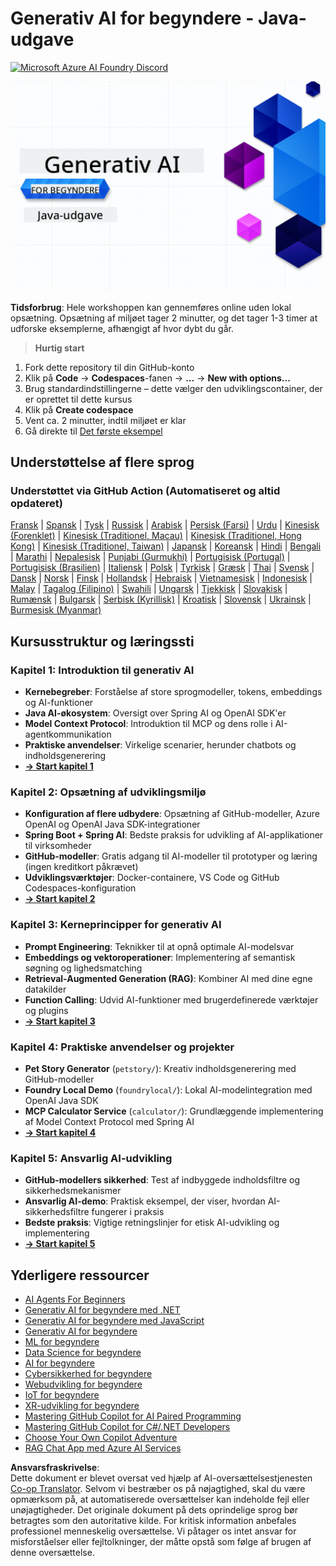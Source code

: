 <!--
CO_OP_TRANSLATOR_METADATA:
{
  "original_hash": "b4c05c53b67571aee42e9532404f2fb8",
  "translation_date": "2025-07-28T10:52:24+00:00",
  "source_file": "README.md",
  "language_code": "da"
}
-->
# Generativ AI for begyndere - Java-udgave
[![Microsoft Azure AI Foundry Discord](https://dcbadge.limes.pink/api/server/ByRwuEEgH4)](https://discord.com/invite/ByRwuEEgH4)

![Generativ AI for begyndere - Java-udgave](../../translated_images/beg-genai-series.8b48be9951cc574c25f8a3accba949bfd03c2f008e2c613283a1b47316fbee68.da.png)

**Tidsforbrug**: Hele workshoppen kan gennemføres online uden lokal opsætning. Opsætning af miljøet tager 2 minutter, og det tager 1-3 timer at udforske eksemplerne, afhængigt af hvor dybt du går.

> **Hurtig start**

1. Fork dette repository til din GitHub-konto
2. Klik på **Code** → **Codespaces**-fanen → **...** → **New with options...**
3. Brug standardindstillingerne – dette vælger den udviklingscontainer, der er oprettet til dette kursus
4. Klik på **Create codespace**
5. Vent ca. 2 minutter, indtil miljøet er klar
6. Gå direkte til [Det første eksempel](./02-SetupDevEnvironment/README.md#step-2-create-a-github-personal-access-token)

## Understøttelse af flere sprog

### Understøttet via GitHub Action (Automatiseret og altid opdateret)

[Fransk](../fr/README.md) | [Spansk](../es/README.md) | [Tysk](../de/README.md) | [Russisk](../ru/README.md) | [Arabisk](../ar/README.md) | [Persisk (Farsi)](../fa/README.md) | [Urdu](../ur/README.md) | [Kinesisk (Forenklet)](../zh/README.md) | [Kinesisk (Traditionel, Macau)](../mo/README.md) | [Kinesisk (Traditionel, Hong Kong)](../hk/README.md) | [Kinesisk (Traditionel, Taiwan)](../tw/README.md) | [Japansk](../ja/README.md) | [Koreansk](../ko/README.md) | [Hindi](../hi/README.md) | [Bengali](../bn/README.md) | [Marathi](../mr/README.md) | [Nepalesisk](../ne/README.md) | [Punjabi (Gurmukhi)](../pa/README.md) | [Portugisisk (Portugal)](../pt/README.md) | [Portugisisk (Brasilien)](../br/README.md) | [Italiensk](../it/README.md) | [Polsk](../pl/README.md) | [Tyrkisk](../tr/README.md) | [Græsk](../el/README.md) | [Thai](../th/README.md) | [Svensk](../sv/README.md) | [Dansk](./README.md) | [Norsk](../no/README.md) | [Finsk](../fi/README.md) | [Hollandsk](../nl/README.md) | [Hebraisk](../he/README.md) | [Vietnamesisk](../vi/README.md) | [Indonesisk](../id/README.md) | [Malay](../ms/README.md) | [Tagalog (Filipino)](../tl/README.md) | [Swahili](../sw/README.md) | [Ungarsk](../hu/README.md) | [Tjekkisk](../cs/README.md) | [Slovakisk](../sk/README.md) | [Rumænsk](../ro/README.md) | [Bulgarsk](../bg/README.md) | [Serbisk (Kyrillisk)](../sr/README.md) | [Kroatisk](../hr/README.md) | [Slovensk](../sl/README.md) | [Ukrainsk](../uk/README.md) | [Burmesisk (Myanmar)](../my/README.md)

## Kursusstruktur og læringssti

### **Kapitel 1: Introduktion til generativ AI**
- **Kernebegreber**: Forståelse af store sprogmodeller, tokens, embeddings og AI-funktioner
- **Java AI-økosystem**: Oversigt over Spring AI og OpenAI SDK'er
- **Model Context Protocol**: Introduktion til MCP og dens rolle i AI-agentkommunikation
- **Praktiske anvendelser**: Virkelige scenarier, herunder chatbots og indholdsgenerering
- **[→ Start kapitel 1](./01-IntroToGenAI/README.md)**

### **Kapitel 2: Opsætning af udviklingsmiljø**
- **Konfiguration af flere udbydere**: Opsætning af GitHub-modeller, Azure OpenAI og OpenAI Java SDK-integrationer
- **Spring Boot + Spring AI**: Bedste praksis for udvikling af AI-applikationer til virksomheder
- **GitHub-modeller**: Gratis adgang til AI-modeller til prototyper og læring (ingen kreditkort påkrævet)
- **Udviklingsværktøjer**: Docker-containere, VS Code og GitHub Codespaces-konfiguration
- **[→ Start kapitel 2](./02-SetupDevEnvironment/README.md)**

### **Kapitel 3: Kerneprincipper for generativ AI**
- **Prompt Engineering**: Teknikker til at opnå optimale AI-modelsvar
- **Embeddings og vektoroperationer**: Implementering af semantisk søgning og lighedsmatching
- **Retrieval-Augmented Generation (RAG)**: Kombiner AI med dine egne datakilder
- **Function Calling**: Udvid AI-funktioner med brugerdefinerede værktøjer og plugins
- **[→ Start kapitel 3](./03-CoreGenerativeAITechniques/README.md)**

### **Kapitel 4: Praktiske anvendelser og projekter**
- **Pet Story Generator** (`petstory/`): Kreativ indholdsgenerering med GitHub-modeller
- **Foundry Local Demo** (`foundrylocal/`): Lokal AI-modelintegration med OpenAI Java SDK
- **MCP Calculator Service** (`calculator/`): Grundlæggende implementering af Model Context Protocol med Spring AI
- **[→ Start kapitel 4](./04-PracticalSamples/README.md)**

### **Kapitel 5: Ansvarlig AI-udvikling**
- **GitHub-modellers sikkerhed**: Test af indbyggede indholdsfiltre og sikkerhedsmekanismer
- **Ansvarlig AI-demo**: Praktisk eksempel, der viser, hvordan AI-sikkerhedsfiltre fungerer i praksis
- **Bedste praksis**: Vigtige retningslinjer for etisk AI-udvikling og implementering
- **[→ Start kapitel 5](./05-ResponsibleGenAI/README.md)**

## Yderligere ressourcer

- [AI Agents For Beginners](https://github.com/microsoft/ai-agents-for-beginners)
- [Generativ AI for begyndere med .NET](https://github.com/microsoft/Generative-AI-for-beginners-dotnet)
- [Generativ AI for begyndere med JavaScript](https://github.com/microsoft/generative-ai-with-javascript)
- [Generativ AI for begyndere](https://github.com/microsoft/generative-ai-for-beginners)
- [ML for begyndere](https://aka.ms/ml-beginners)
- [Data Science for begyndere](https://aka.ms/datascience-beginners)
- [AI for begyndere](https://aka.ms/ai-beginners)
- [Cybersikkerhed for begyndere](https://github.com/microsoft/Security-101)
- [Webudvikling for begyndere](https://aka.ms/webdev-beginners)
- [IoT for begyndere](https://aka.ms/iot-beginners)
- [XR-udvikling for begyndere](https://github.com/microsoft/xr-development-for-beginners)
- [Mastering GitHub Copilot for AI Paired Programming](https://aka.ms/GitHubCopilotAI)
- [Mastering GitHub Copilot for C#/.NET Developers](https://github.com/microsoft/mastering-github-copilot-for-dotnet-csharp-developers)
- [Choose Your Own Copilot Adventure](https://github.com/microsoft/CopilotAdventures)
- [RAG Chat App med Azure AI Services](https://github.com/Azure-Samples/azure-search-openai-demo-java)

**Ansvarsfraskrivelse**:  
Dette dokument er blevet oversat ved hjælp af AI-oversættelsestjenesten [Co-op Translator](https://github.com/Azure/co-op-translator). Selvom vi bestræber os på nøjagtighed, skal du være opmærksom på, at automatiserede oversættelser kan indeholde fejl eller unøjagtigheder. Det originale dokument på dets oprindelige sprog bør betragtes som den autoritative kilde. For kritisk information anbefales professionel menneskelig oversættelse. Vi påtager os intet ansvar for misforståelser eller fejltolkninger, der måtte opstå som følge af brugen af denne oversættelse.